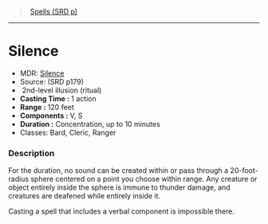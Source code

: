 ﻿---
!SpellItem
Name: Silence
AltName: '[Silence](hd_spells_silence.md)'
Type: illusion
Level: 2
CastingTime: 1 action
Range: 120 feet
Components: V, S
Duration: Concentration, up to 10 minutes
Classes: Bard, Cleric, Ranger
Family: SpellVO
Source: (SRD p179)
Ritual: ritual
Id: spells_vo.md#silence
ParentLink: spells_vo.md#spells-srd-p
ParentName: Spells (SRD p)
NameLevel: 1
Attributes:
  Name: Silence
  Markdown: >+
    # <!--Name-->Silence<!--/Name-->


    - MDR: <!--AltName-->[Silence](hd_spells_silence.md)<!--/AltName-->

    - Source: <!--Source-->(SRD p179)<!--/Source-->

    -  <!--Level-->2<!--/Level-->nd-level <!--Type-->illusion<!--/Type--> (<!--Ritual-->ritual<!--/Ritual-->)

    - **Casting Time :** <!--CastingTime-->1 action<!--/CastingTime-->

    - **Range :** <!--Range-->120 feet<!--/Range-->

    - **Components :** <!--Components-->V, S<!--/Components-->

    - **Duration :** <!--Duration-->Concentration, up to 10 minutes<!--/Duration-->

    - Classes: <!--Classes-->Bard, Cleric, Ranger<!--/Classes-->


    ### Description


    For the duration, no sound can be created within or pass through a 20-foot-radius sphere centered on a point you choose within range. Any creature or object entirely inside the sphere is immune to thunder damage, and creatures are deafened while entirely inside it.


    Casting a spell that includes a verbal component is impossible there.

  AltName: '[Silence](hd_spells_silence.md)'
  Source: (SRD p179)
  Level: 2
  Type: illusion
  Ritual: ritual
  CastingTime: 1 action
  Range: 120 feet
  Components: V, S
  Duration: Concentration, up to 10 minutes
  Classes: Bard, Cleric, Ranger
AttributesDictionary: >+
  Name: Silence

  Markdown: >+

    # <!--Name-->Silence<!--/Name-->





    - MDR: <!--AltName-->[Silence](hd_spells_silence.md)<!--/AltName-->



    - Source: <!--Source-->(SRD p179)<!--/Source-->



    -  <!--Level-->2<!--/Level-->nd-level <!--Type-->illusion<!--/Type--> (<!--Ritual-->ritual<!--/Ritual-->)



    - **Casting Time :** <!--CastingTime-->1 action<!--/CastingTime-->



    - **Range :** <!--Range-->120 feet<!--/Range-->



    - **Components :** <!--Components-->V, S<!--/Components-->



    - **Duration :** <!--Duration-->Concentration, up to 10 minutes<!--/Duration-->



    - Classes: <!--Classes-->Bard, Cleric, Ranger<!--/Classes-->





    ### Description





    For the duration, no sound can be created within or pass through a 20-foot-radius sphere centered on a point you choose within range. Any creature or object entirely inside the sphere is immune to thunder damage, and creatures are deafened while entirely inside it.





    Casting a spell that includes a verbal component is impossible there.



  AltName: '[Silence](hd_spells_silence.md)'

  Source: (SRD p179)

  Level: 2

  Type: illusion

  Ritual: ritual

  CastingTime: 1 action

  Range: 120 feet

  Components: V, S

  Duration: Concentration, up to 10 minutes

  Classes: Bard, Cleric, Ranger

---
> [Spells (SRD p)](srd_spells.md)

---

# Silence

- MDR: [Silence](hd_spells_silence.md)
- Source: (SRD p179)
-  2nd-level illusion (ritual)
- **Casting Time :** 1 action
- **Range :** 120 feet
- **Components :** V, S
- **Duration :** Concentration, up to 10 minutes
- Classes: Bard, Cleric, Ranger

### Description

For the duration, no sound can be created within or pass through a 20-foot-radius sphere centered on a point you choose within range. Any creature or object entirely inside the sphere is immune to thunder damage, and creatures are deafened while entirely inside it.

Casting a spell that includes a verbal component is impossible there.

